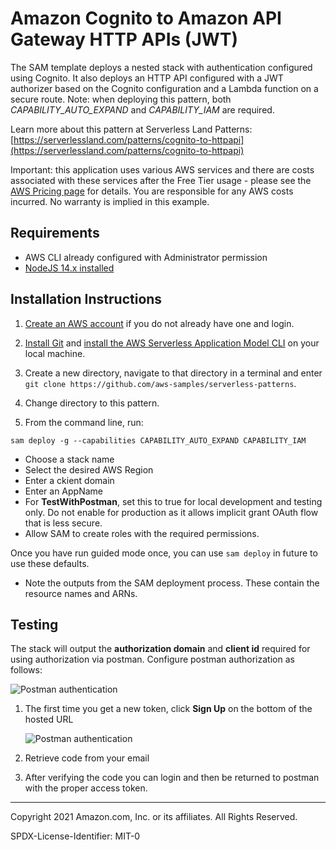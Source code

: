 # Amazon Cognito to Amazon API Gateway HTTP APIs (JWT)

The SAM template deploys a nested stack with authentication configured using Cognito. It also deploys an HTTP API configured with a JWT authorizer based on the Cognito configuration and a Lambda function on a secure route.
Note: when deploying this pattern, both *CAPABILITY_AUTO_EXPAND* and *CAPABILITY_IAM* are required.

Learn more about this pattern at Serverless Land Patterns: [https://serverlessland.com/patterns/cognito-to-httpapi](https://serverlessland.com/patterns/cognito-to-httpapi)

Important: this application uses various AWS services and there are costs associated with these services after the Free Tier usage - please see the [AWS Pricing page](https://aws.amazon.com/pricing/) for details. You are responsible for any AWS costs incurred. No warranty is implied in this example.

## Requirements

* AWS CLI already configured with Administrator permission
* [NodeJS 14.x installed](https://nodejs.org/en/download/)

## Installation Instructions

1. [Create an AWS account](https://portal.aws.amazon.com/gp/aws/developer/registration/index.html) if you do not already have one and login.

1. [Install Git](https://git-scm.com/book/en/v2/Getting-Started-Installing-Git) and [install the AWS Serverless Application Model CLI](https://docs.aws.amazon.com/serverless-application-model/latest/developerguide/serverless-sam-cli-install.html) on your local machine.

1. Create a new directory, navigate to that directory in a terminal and enter ```git clone https://github.com/aws-samples/serverless-patterns```.

1. Change directory to this pattern.

1. From the command line, run:
```
sam deploy -g --capabilities CAPABILITY_AUTO_EXPAND CAPABILITY_IAM
```
* Choose a stack name
* Select the desired AWS Region
* Enter a ckient domain
* Enter an AppName
* For **TestWithPostman**, set this to true for local development and testing only. Do not enable for production as it allows implicit grant OAuth flow that is less secure.
* Allow SAM to create roles with the required permissions.

Once you have run guided mode once, you can use `sam deploy` in future to use these defaults.

* Note the outputs from the SAM deployment process. These contain the resource names and ARNs.

## Testing

The stack will output the **authorization domain** and **client id** required for using authorization via postman. Configure postman authorization as follows:

![Postman authentication](https://serverlessland.s3.amazonaws.com/assets/patterns/patterns-cognito-httpapi1.png)

1. The first time you get a new token, click **Sign Up** on the bottom of the hosted URL

    ![Postman authentication](https://serverlessland.s3.amazonaws.com/assets/patterns/patterns-cognito-httpapi2.png)
2. Retrieve code from your email
3. After verifying the code you can login and then be returned to postman with the proper access token.

----
Copyright 2021 Amazon.com, Inc. or its affiliates. All Rights Reserved.

SPDX-License-Identifier: MIT-0